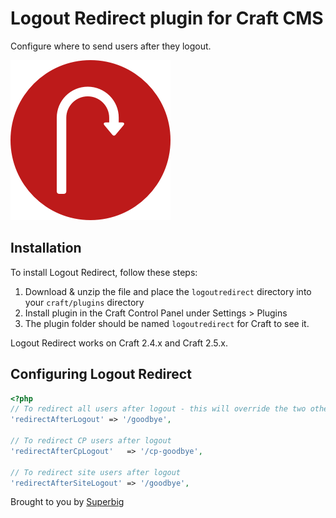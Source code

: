 # Logout Redirect plugin for Craft CMS

Configure where to send users after they logout.

![Screenshot](resources/icon.png)

## Installation

To install Logout Redirect, follow these steps:

1. Download & unzip the file and place the `logoutredirect` directory into your `craft/plugins` directory
4. Install plugin in the Craft Control Panel under Settings > Plugins
5. The plugin folder should be named `logoutredirect` for Craft to see it.

Logout Redirect works on Craft 2.4.x and Craft 2.5.x.

## Configuring Logout Redirect

```php
<?php
// To redirect all users after logout - this will override the two other config options
'redirectAfterLogout' => '/goodbye',

// To redirect CP users after logout
'redirectAfterCpLogout'   => '/cp-goodbye',

// To redirect site users after logout
'redirectAfterSiteLogout' => '/goodbye',
```

Brought to you by [Superbig](https://superbig.co)
